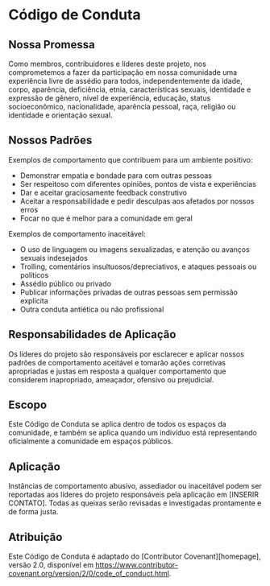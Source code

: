 # Código de Conduta

## Nossa Promessa

Como membros, contribuidores e líderes deste projeto, nos comprometemos a fazer da participação em nossa comunidade uma experiência livre de assédio para todos, independentemente da idade, corpo, aparência, deficiência, etnia, características sexuais, identidade e expressão de gênero, nível de experiência, educação, status socioeconômico, nacionalidade, aparência pessoal, raça, religião ou identidade e orientação sexual.

## Nossos Padrões

Exemplos de comportamento que contribuem para um ambiente positivo:

* Demonstrar empatia e bondade para com outras pessoas
* Ser respeitoso com diferentes opiniões, pontos de vista e experiências
* Dar e aceitar graciosamente feedback construtivo
* Aceitar a responsabilidade e pedir desculpas aos afetados por nossos erros
* Focar no que é melhor para a comunidade em geral

Exemplos de comportamento inaceitável:

* O uso de linguagem ou imagens sexualizadas, e atenção ou avanços sexuais indesejados
* Trolling, comentários insultuosos/depreciativos, e ataques pessoais ou políticos
* Assédio público ou privado
* Publicar informações privadas de outras pessoas sem permissão explícita
* Outra conduta antiética ou não profissional

## Responsabilidades de Aplicação

Os líderes do projeto são responsáveis por esclarecer e aplicar nossos padrões de comportamento aceitável e tomarão ações corretivas apropriadas e justas em resposta a qualquer comportamento que considerem inapropriado, ameaçador, ofensivo ou prejudicial.

## Escopo

Este Código de Conduta se aplica dentro de todos os espaços da comunidade, e também se aplica quando um indivíduo está representando oficialmente a comunidade em espaços públicos.

## Aplicação

Instâncias de comportamento abusivo, assediador ou inaceitável podem ser reportadas aos líderes do projeto responsáveis pela aplicação em [INSERIR CONTATO]. Todas as queixas serão revisadas e investigadas prontamente e de forma justa.

## Atribuição

Este Código de Conduta é adaptado do [Contributor Covenant][homepage], versão 2.0, disponível em
https://www.contributor-covenant.org/version/2/0/code_of_conduct.html. 